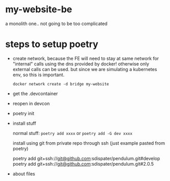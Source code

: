 # my-website-be
a monolith one.. not going to be too complicated


# steps to setup poetry

* create network, because the FE will need to stay at same network for "internal" calls using the dns provided by docker! otherwise only external calls can be used. but since we are simulating a kubernetes env, so this is important.

    ```
    docker network create -d bridge my-website 
    ```

* get the .devcontainer
* reopen in devcon
* poetry init
* install stuff

    normal stuff:
    `poetry add xxxx` or `poetry add -G dev xxxx`


    install using git from private repo through ssh (just example pasted from poetry)

    poetry add git+ssh://git@github.com:sdispater/pendulum.git#develop
    poetry add git+ssh://git@github.com:sdispater/pendulum.git#2.0.5

* about files
